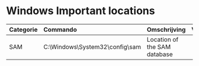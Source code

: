 # Windows Important locations

| Categorie   | Commando                       | Omschrijving                 |   Voorbeeld |   Opmerkingen |
|:------------|:-------------------------------|:-----------------------------|------------:|--------------:|
| SAM         | C:\Windows\System32\config\sam | Location of the SAM database |         nan |           nan |
